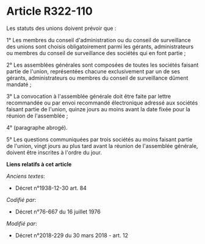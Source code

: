 # Article R322-110

Les statuts des unions doivent prévoir que :

1° Les membres du conseil d'administration ou du conseil de surveillance des unions sont choisis obligatoirement parmi les
gérants, administrateurs ou membres du conseil de surveillance des sociétés qui en font partie ;

2° Les assemblées générales sont composées de toutes les sociétés faisant partie de l'union, représentées chacune
exclusivement par un de ses gérants, administrateurs ou membres du conseil de surveillance dûment mandaté ;

3° La convocation à l'assemblée générale doit être faite par lettre recommandée ou par envoi recommandé électronique adressé
aux sociétés faisant partie de l'union, quinze jours au moins avant la date fixée pour la réunion de l'assemblée ;

4° (paragraphe abrogé).

5° Les questions communiquées par trois sociétés au moins faisant partie de l'union, vingt jours au plus tard avant la
réunion de l'assemblée générale, doivent être inscrites à l'ordre du jour.

**Liens relatifs à cet article**

_Anciens textes_:

  - Décret n°1938-12-30 art. 84

_Codifié par_:

  - Décret n°76-667 du 16 juillet 1976

_Modifié par_:

  - Décret n°2018-229 du 30 mars 2018 - art. 12
